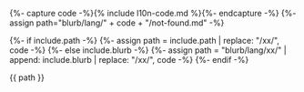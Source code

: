 {%- capture code -%}{% include l10n-code.md %}{%- endcapture -%}
{%- assign path="blurb/lang/" + code + "/not-found.md" -%}

{%- if include.path -%}
  {%- assign path = include.path | replace: "/xx/", code -%}
{%- else include.blurb -%}
  {%- assign path = "blurb/lang/xx/" | append: include.blurb | replace: "/xx/", code -%}
{%- endif -%}

{{ path }}